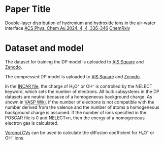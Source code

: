 # Paper Title

Double-layer distribution of hydronium and hydroxide ions in the air-water interface [ACS Phys. Chem Au 2024, 4, 4, 336–346](https://pubs.acs.org/doi/10.1021/acsphyschemau.3c00076) [ChemRxiv](https://chemrxiv.org/engage/chemrxiv/article-details/64a1f26aba3e99daef69917a)

# Dataset and model

The dataset for training the DP model is uploaded to [AIS Square](https://www.aissquare.com/datasets/detail?pageType=datasets&name=SCAN_H2O_H3O_OH&id=243) and [Zenodo](https://zenodo.org/records/14306810).

The compressed DP model is uploaded to [AIS Square](https://www.aissquare.com/models/detail?pageType=models&name=SCAN_H2O_H3O_OH&id=242) and [Zenodo](https://zenodo.org/records/14306810).

In the [INCAR file](https://github.com/Zhang-pchao/DoubleLayerAirWater/tree/main/DP-GEN_Iteration/INCAR), the charge of H₃O⁺ or OH⁻ is controlled by the NELECT keyword, which sets the number of electrons. All bulk subsystems in the DP datasets are neutral because of a homogeneous background charge. As shown in [VASP Wiki](https://www.vasp.at/wiki/index.php/NELECT), if the number of electrons is not compatible with the number derived from the valence and the number of atoms a homogeneous background charge is assumed. If the number of ions specified in the POSCAR file is 0 and NELECT=n, then the energy of a homogeneous electron gas is calculated.

[Voronoi CVs](https://github.com/Zhang-pchao/OilWaterInterface/tree/main/Ion_Diffusion_Coefficient) can be used to calculate the diffusion coefficient for H₃O⁺ or OH⁻ ions.
